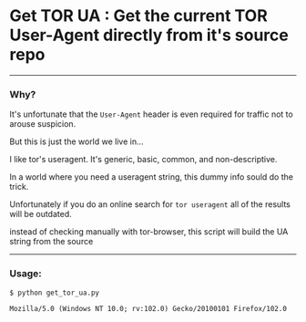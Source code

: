 # Get TOR UA : Get the current TOR User-Agent directly from it's source repo

---

### Why?

It's unfortunate that the `User-Agent` header is even required for traffic not to arouse suspicion.

But this is just the world we live in...

I like tor's useragent. It's generic, basic, common, and non-descriptive. 

In a world where you need a useragent string, this dummy info sould do the trick.

Unfortunately if you do an online search for `tor useragent` all of the results will be outdated.

instead of checking manually with tor-browser, this script will build the UA string from the source

---

### Usage:

```
$ python get_tor_ua.py

```

```
Mozilla/5.0 (Windows NT 10.0; rv:102.0) Gecko/20100101 Firefox/102.0

```

